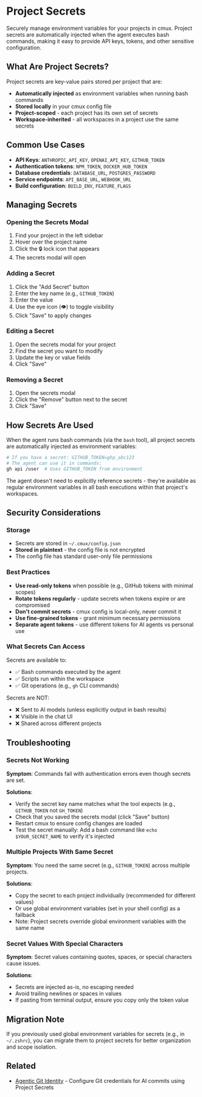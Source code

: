 # Project Secrets

Securely manage environment variables for your projects in cmux. Project secrets are automatically injected when the agent executes bash commands, making it easy to provide API keys, tokens, and other sensitive configuration.

## What Are Project Secrets?

Project secrets are key-value pairs stored per project that are:

- **Automatically injected** as environment variables when running bash commands
- **Stored locally** in your cmux config file
- **Project-scoped** - each project has its own set of secrets
- **Workspace-inherited** - all workspaces in a project use the same secrets

## Common Use Cases

- **API Keys**: `ANTHROPIC_API_KEY`, `OPENAI_API_KEY`, `GITHUB_TOKEN`
- **Authentication tokens**: `NPM_TOKEN`, `DOCKER_HUB_TOKEN`
- **Database credentials**: `DATABASE_URL`, `POSTGRES_PASSWORD`
- **Service endpoints**: `API_BASE_URL`, `WEBHOOK_URL`
- **Build configuration**: `BUILD_ENV`, `FEATURE_FLAGS`

## Managing Secrets

### Opening the Secrets Modal

1. Find your project in the left sidebar
2. Hover over the project name
3. Click the 🔒 lock icon that appears
4. The secrets modal will open

### Adding a Secret

1. Click the "Add Secret" button
2. Enter the key name (e.g., `GITHUB_TOKEN`)
3. Enter the value
4. Use the eye icon (👁️) to toggle visibility
5. Click "Save" to apply changes

### Editing a Secret

1. Open the secrets modal for your project
2. Find the secret you want to modify
3. Update the key or value fields
4. Click "Save"

### Removing a Secret

1. Open the secrets modal
2. Click the "Remove" button next to the secret
3. Click "Save"

## How Secrets Are Used

When the agent runs bash commands (via the `bash` tool), all project secrets are automatically injected as environment variables:

```bash
# If you have a secret: GITHUB_TOKEN=ghp_abc123
# The agent can use it in commands:
gh api /user  # Uses GITHUB_TOKEN from environment
```

The agent doesn't need to explicitly reference secrets - they're available as regular environment variables in all bash executions within that project's workspaces.

## Security Considerations

### Storage

- Secrets are stored in `~/.cmux/config.json`
- **Stored in plaintext** - the config file is not encrypted
- The config file has standard user-only file permissions

### Best Practices

- **Use read-only tokens** when possible (e.g., GitHub tokens with minimal scopes)
- **Rotate tokens regularly** - update secrets when tokens expire or are compromised
- **Don't commit secrets** - cmux config is local-only, never commit it
- **Use fine-grained tokens** - grant minimum necessary permissions
- **Separate agent tokens** - use different tokens for AI agents vs personal use

### What Secrets Can Access

Secrets are available to:

- ✅ Bash commands executed by the agent
- ✅ Scripts run within the workspace
- ✅ Git operations (e.g., `gh` CLI commands)

Secrets are NOT:

- ❌ Sent to AI models (unless explicitly output in bash results)
- ❌ Visible in the chat UI
- ❌ Shared across different projects

## Troubleshooting

### Secrets Not Working

**Symptom**: Commands fail with authentication errors even though secrets are set.

**Solutions**:

- Verify the secret key name matches what the tool expects (e.g., `GITHUB_TOKEN` not `GH_TOKEN`)
- Check that you saved the secrets modal (click "Save" button)
- Restart cmux to ensure config changes are loaded
- Test the secret manually: Add a bash command like `echo $YOUR_SECRET_NAME` to verify it's injected

### Multiple Projects With Same Secret

**Symptom**: You need the same secret (e.g., `GITHUB_TOKEN`) across multiple projects.

**Solutions**:

- Copy the secret to each project individually (recommended for different values)
- Or use global environment variables (set in your shell config) as a fallback
- Note: Project secrets override global environment variables with the same name

### Secret Values With Special Characters

**Symptom**: Secret values containing quotes, spaces, or special characters cause issues.

**Solutions**:

- Secrets are injected as-is, no escaping needed
- Avoid trailing newlines or spaces in values
- If pasting from terminal output, ensure you copy only the token value

## Migration Note

If you previously used global environment variables for secrets (e.g., in `~/.zshrc`), you can migrate them to project secrets for better organization and scope isolation.

## Related

- [Agentic Git Identity](./agentic-git-identity.md) - Configure Git credentials for AI commits using Project Secrets
